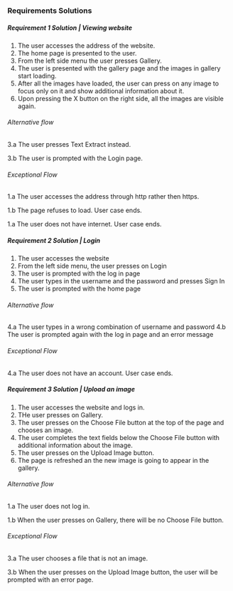 ### Requirements Solutions 
##### Requirement 1 Solution | Viewing website
1. The user accesses the address of the website.
1. The home page is presented to the user.
1. From the left side menu the user presses Gallery.
1. The user is presented with the gallery page and the images in gallery start loading.
1. After all the images have loaded, the user can press on any image to focus only on it and show additional information about it.
1. Upon pressing the X button on the right side, all the images are visible again.

###### Alternative flow
3.a The user presses Text Extract instead.

3.b The user is prompted with the Login page.

###### Exceptional Flow
1.a The user accesses the address through http rather then https.

1.b The page refuses to load. User case ends.

1.a The user does not have internet. User case ends.

##### Requirement 2 Solution | Login
1. The user accesses the website 
1. From the left side menu, the user presses on Login
1. The user is prompted with the log in page
1. The user types in the username and the password and presses Sign In
1. The user is prompted with the home page

###### Alternative flow
4.a The user types in a wrong combination of username and password
4.b The user is prompted again with the log in page and an error message

###### Exceptional Flow

4.a The user does not have an account. User case ends.

##### Requirement 3 Solution | Upload an image
1. The user accesses the website and logs in.
1. THe user presses on Gallery.
1. The user presses on the Choose File button at the top of the page and chooses an image.
1. The user completes the text fields below the Choose File button with additional information about the image.
1. The user presses on the Upload Image button.
1. The page is refreshed an the new image is going to appear in the gallery.

###### Alternative flow

1.a The user does not log in.

1.b When the user presses on Gallery, there will be no Choose File button.

###### Exceptional Flow

3.a The user chooses a file that is not an image.

3.b When the user presses on the Upload Image button, the user will be prompted with an error page.
